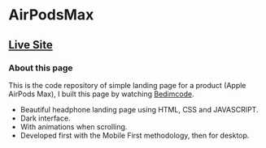 # AirPodsMax

## [Live Site](https://airpodsmax-shayan.netlify.app/)

### About this page

This is the code repository of simple landing page for a product (Apple AirPods Max), I built this page by watching [Bedimcode](https://www.youtube.com/c/Bedimcode).

- Beautiful headphone landing page using HTML, CSS and JAVASCRIPT.
- Dark interface.
- With animations when scrolling.
- Developed first with the Mobile First methodology, then for desktop.

